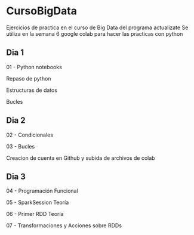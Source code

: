 # CursoBigData
Ejercicios de practica en el curso de Big Data del programa actualizate
Se utiliza en la semana 6 google colab para hacer las practicas con python

## Dia 1
01 - Python notebooks

Repaso de python

Estructuras de datos

Bucles

## Dia 2

02 - Condicionales

03 - Bucles

Creacion de cuenta en Github y subida de archivos de colab

## Dia 3

04 - Programación Funcional

05 - SparkSession Teoría

06 - Primer RDD Teoría

07 - Transformaciones y Acciones sobre RDDs
